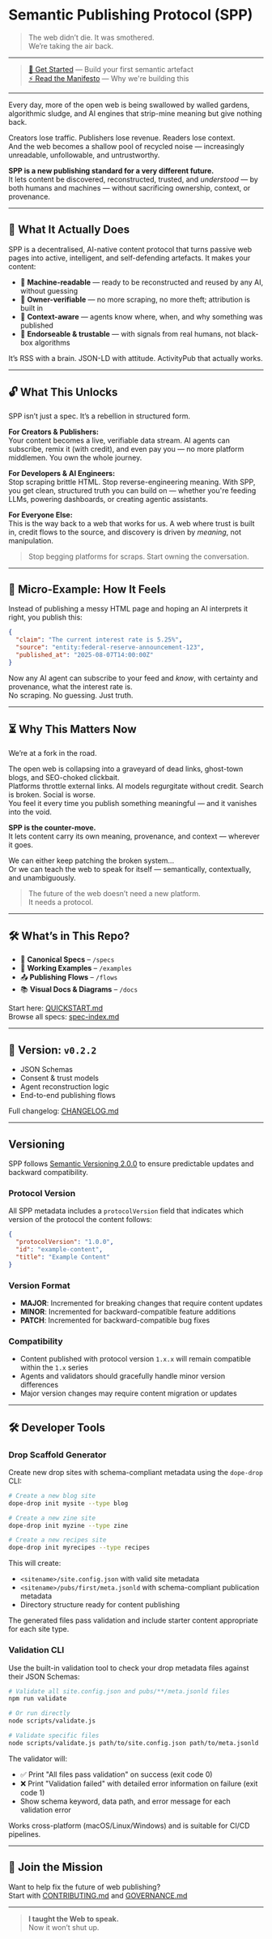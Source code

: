 # Semantic Publishing Protocol (SPP)

> The web didn’t die. It was smothered.  
> We’re taking the air back.

---

> [🚀 Get Started](docs/QUICKSTART.md) — Build your first semantic artefact  
> [⚡ Read the Manifesto](MANIFESTO.md) — Why we're building this

---

Every day, more of the open web is being swallowed by walled gardens, algorithmic sludge, and AI engines that strip-mine meaning but give nothing back.

Creators lose traffic. Publishers lose revenue. Readers lose context.  
And the web becomes a shallow pool of recycled noise — increasingly unreadable, unfollowable, and untrustworthy.

**SPP is a new publishing standard for a very different future.**  
It lets content be discovered, reconstructed, trusted, and *understood* — by both humans and machines — without sacrificing ownership, context, or provenance.

---

## 🧠 What It Actually Does

SPP is a decentralised, AI-native content protocol that turns passive web pages into active, intelligent, and self-defending artefacts. It makes your content:

- 🧠 **Machine-readable** — ready to be reconstructed and reused by any AI, without guessing
- 🔐 **Owner-verifiable** — no more scraping, no more theft; attribution is built in
- 🧭 **Context-aware** — agents know where, when, and why something was published
- 🤝 **Endorseable & trustable** — with signals from real humans, not black-box algorithms

It’s RSS with a brain. JSON-LD with attitude. ActivityPub that actually works.

---

## 🔓 What This Unlocks

SPP isn’t just a spec. It’s a rebellion in structured form.

**For Creators & Publishers:**  
Your content becomes a live, verifiable data stream. AI agents can subscribe, remix it (with credit), and even pay you — no more platform middlemen. You own the whole journey.

**For Developers & AI Engineers:**  
Stop scraping brittle HTML. Stop reverse-engineering meaning. With SPP, you get clean, structured truth you can build on — whether you're feeding LLMs, powering dashboards, or creating agentic assistants.

**For Everyone Else:**  
This is the way back to a web that works for us. A web where trust is built in, credit flows to the source, and discovery is driven by *meaning*, not manipulation.

> Stop begging platforms for scraps. Start owning the conversation.

---

## 🧠 Micro-Example: How It Feels

Instead of publishing a messy HTML page and hoping an AI interprets it right, you publish this:

```json
{
  "claim": "The current interest rate is 5.25%",
  "source": "entity:federal-reserve-announcement-123",
  "published_at": "2025-08-07T14:00:00Z"
}
```

Now any AI agent can subscribe to your feed and *know*, with certainty and provenance, what the interest rate is.  
No scraping. No guessing. Just truth.

---

## ⏳ Why This Matters Now

We’re at a fork in the road.

The open web is collapsing into a graveyard of dead links, ghost-town blogs, and SEO-choked clickbait.  
Platforms throttle external links. AI models regurgitate without credit. Search is broken. Social is worse.  
You feel it every time you publish something meaningful — and it vanishes into the void.

**SPP is the counter-move.**  
It lets content carry its own meaning, provenance, and context — wherever it goes.

We can either keep patching the broken system...  
Or we can teach the web to speak for itself — semantically, contextually, and unambiguously.

> The future of the web doesn’t need a new platform.  
> It needs a protocol.

---

## 🛠️ What’s in This Repo?

- 📘 **Canonical Specs** – `/specs`
- 🧪 **Working Examples** – `/examples`
- 📤 **Publishing Flows** – `/flows`
- 📚 **Visual Docs & Diagrams** – `/docs`

Start here: [QUICKSTART.md](docs/QUICKSTART.md)  
Browse all specs: [spec-index.md](docs/spec-index.md)

---

## 🚀 Version: `v0.2.2`

- JSON Schemas
- Consent & trust models
- Agent reconstruction logic
- End-to-end publishing flows

Full changelog: [CHANGELOG.md](docs/changelog.md)

---

## Versioning

SPP follows [Semantic Versioning 2.0.0](https://semver.org/) to ensure predictable updates and backward compatibility.

### Protocol Version

All SPP metadata includes a `protocolVersion` field that indicates which version of the protocol the content follows:

```json
{
  "protocolVersion": "1.0.0",
  "id": "example-content",
  "title": "Example Content"
}
```

### Version Format

- **MAJOR**: Incremented for breaking changes that require content updates
- **MINOR**: Incremented for backward-compatible feature additions
- **PATCH**: Incremented for backward-compatible bug fixes

### Compatibility

- Content published with protocol version `1.x.x` will remain compatible within the `1.x` series
- Agents and validators should gracefully handle minor version differences
- Major version changes may require content migration or updates

---

## 🛠️ Developer Tools

### Drop Scaffold Generator

Create new drop sites with schema-compliant metadata using the `dope-drop` CLI:

```bash
# Create a new blog site
dope-drop init mysite --type blog

# Create a new zine site  
dope-drop init myzine --type zine

# Create a new recipes site
dope-drop init myrecipes --type recipes
```

This will create:
- `<sitename>/site.config.json` with valid site metadata
- `<sitename>/pubs/first/meta.jsonld` with schema-compliant publication metadata
- Directory structure ready for content publishing

The generated files pass validation and include starter content appropriate for each site type.

### Validation CLI

Use the built-in validation tool to check your drop metadata files against their JSON Schemas:

```bash
# Validate all site.config.json and pubs/**/meta.jsonld files
npm run validate

# Or run directly
node scripts/validate.js

# Validate specific files
node scripts/validate.js path/to/site.config.json path/to/meta.jsonld
```

The validator will:
- ✅ Print "All files pass validation" on success (exit code 0)
- ❌ Print "Validation failed" with detailed error information on failure (exit code 1)
- Show schema keyword, data path, and error message for each validation error

Works cross-platform (macOS/Linux/Windows) and is suitable for CI/CD pipelines.

---

## 🤝 Join the Mission

Want to help fix the future of web publishing?  
Start with [CONTRIBUTING.md](CONTRIBUTING.md) and [GOVERNANCE.md](GOVERNANCE.md)

---

> **I taught the Web to speak.**  
> Now it won’t shut up.